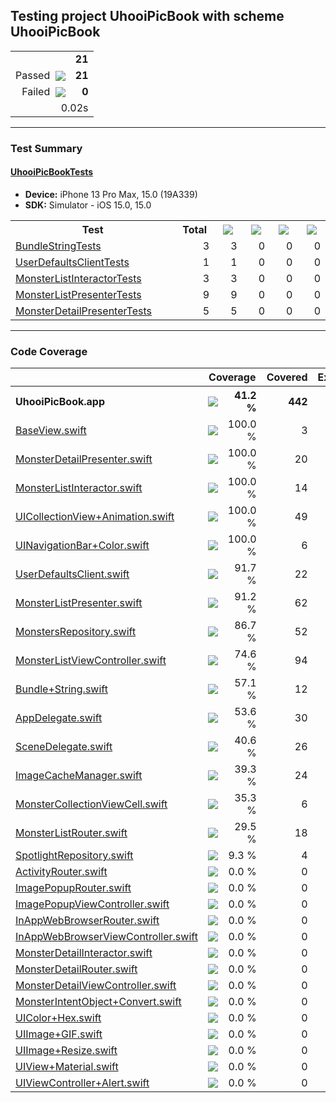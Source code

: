 ## Testing project UhooiPicBook with scheme UhooiPicBook

<table>
<tr>
  <td align="right" colspan="2"><b>21</b></td>
</tr>
<tr>
  <td align="right">Passed&nbsp;&nbsp;<img src="https://raw.github.com/lunij/xcresulttool/marc/svg/images/success.svg" align="center" /></td>
  <td align="right"><b>21</b></td>
</tr>
<tr>
  <td align="right">Failed&nbsp;&nbsp;<img src="https://raw.github.com/lunij/xcresulttool/marc/svg/images/failure.svg" align="center" /></td>
  <td align="right"><b>0</b></td>
</tr>
<tr>
  <td align="right" colspan="2">0.02s</td>
</tr>
</table>

---

### Test Summary

#### <a name="uhooipicbooktests_summary"/>[UhooiPicBookTests](#user-content-uhooipicbooktests)

- **Device:** iPhone 13 Pro Max, 15.0 (19A339)
- **SDK:** Simulator - iOS 15.0, 15.0
<table>
<tr>
  <th>Test</th>
  <th>Total</th>
  <th><img src="https://raw.github.com/lunij/xcresulttool/marc/svg/images/success.svg" align="center" /></th>
  <th><img src="https://raw.github.com/lunij/xcresulttool/marc/svg/images/failure.svg" align="center" /></th>
  <th><img src="https://raw.github.com/lunij/xcresulttool/marc/svg/images/skipped.svg" align="center" /></th>
  <th><img src="https://raw.github.com/lunij/xcresulttool/marc/svg/images/expected-failure.svg" align="center" /></th>
</tr>
<tr>
  <td align="left" width="368px"><a name="uhooipicbooktests_bundlestringtests_summary"/><a href="#user-content-uhooipicbooktests_bundlestringtests">BundleStringTests</a></td>
  <td align="right" width="80px">3</td>
  <td align="right" width="80px">3</td>
  <td align="right" width="80px">0</td>
  <td align="right" width="80px">0</td>
  <td align="right" width="80px">0</td>
</tr>
<tr>
  <td align="left" width="368px"><a name="uhooipicbooktests_userdefaultsclienttests_summary"/><a href="#user-content-uhooipicbooktests_userdefaultsclienttests">UserDefaultsClientTests</a></td>
  <td align="right" width="80px">1</td>
  <td align="right" width="80px">1</td>
  <td align="right" width="80px">0</td>
  <td align="right" width="80px">0</td>
  <td align="right" width="80px">0</td>
</tr>
<tr>
  <td align="left" width="368px"><a name="uhooipicbooktests_monsterlistinteractortests_summary"/><a href="#user-content-uhooipicbooktests_monsterlistinteractortests">MonsterListInteractorTests</a></td>
  <td align="right" width="80px">3</td>
  <td align="right" width="80px">3</td>
  <td align="right" width="80px">0</td>
  <td align="right" width="80px">0</td>
  <td align="right" width="80px">0</td>
</tr>
<tr>
  <td align="left" width="368px"><a name="uhooipicbooktests_monsterlistpresentertests_summary"/><a href="#user-content-uhooipicbooktests_monsterlistpresentertests">MonsterListPresenterTests</a></td>
  <td align="right" width="80px">9</td>
  <td align="right" width="80px">9</td>
  <td align="right" width="80px">0</td>
  <td align="right" width="80px">0</td>
  <td align="right" width="80px">0</td>
</tr>
<tr>
  <td align="left" width="368px"><a name="uhooipicbooktests_monsterdetailpresentertests_summary"/><a href="#user-content-uhooipicbooktests_monsterdetailpresentertests">MonsterDetailPresenterTests</a></td>
  <td align="right" width="80px">5</td>
  <td align="right" width="80px">5</td>
  <td align="right" width="80px">0</td>
  <td align="right" width="80px">0</td>
  <td align="right" width="80px">0</td>
</tr>
</table>

---

### Code Coverage
<table>
<tr>
<th width="344px"></th>
<th colspan="2">Coverage</th>
<th width="100px">Covered</th>
<th width="100px">Executable</th>
</tr>
<tr>
<th align="left">UhooiPicBook.app</th>
<th width="120px"><img src="https://raw.github.com/lunij/xcresulttool/marc/svg/images/41.svg" align="center" /></th>
<th width="104px" align="right">41.2 %</th>
<th align="right">442</th>
<th align="right">1074</th>
</tr>
<tr>
<td><a href="UhooiPicBook/UIParts/BaseView.swift">BaseView.swift</a></td>
<td><img src="https://raw.github.com/lunij/xcresulttool/marc/svg/images/100.svg" align="center" /></td>
<td align="right">100.0 %</td>
<td align="right">3</td>
<td align="right">3</td>
</tr>
<tr>
<td><a href="UhooiPicBook/Modules/MonsterDetail/Presenters/MonsterDetailPresenter.swift">MonsterDetailPresenter.swift</a></td>
<td><img src="https://raw.github.com/lunij/xcresulttool/marc/svg/images/100.svg" align="center" /></td>
<td align="right">100.0 %</td>
<td align="right">20</td>
<td align="right">20</td>
</tr>
<tr>
<td><a href="UhooiPicBook/Modules/MonsterList/Interactors/MonsterListInteractor.swift">MonsterListInteractor.swift</a></td>
<td><img src="https://raw.github.com/lunij/xcresulttool/marc/svg/images/100.svg" align="center" /></td>
<td align="right">100.0 %</td>
<td align="right">14</td>
<td align="right">14</td>
</tr>
<tr>
<td><a href="UhooiPicBook/Extensions/UIKit/UICollectionView+Animation.swift">UICollectionView+Animation.swift</a></td>
<td><img src="https://raw.github.com/lunij/xcresulttool/marc/svg/images/100.svg" align="center" /></td>
<td align="right">100.0 %</td>
<td align="right">49</td>
<td align="right">49</td>
</tr>
<tr>
<td><a href="UhooiPicBook/Extensions/UIKit/UINavigationBar+Color.swift">UINavigationBar+Color.swift</a></td>
<td><img src="https://raw.github.com/lunij/xcresulttool/marc/svg/images/100.svg" align="center" /></td>
<td align="right">100.0 %</td>
<td align="right">6</td>
<td align="right">6</td>
</tr>
<tr>
<td><a href="UhooiPicBook/Repository/Temp/UserDefaultsClient.swift">UserDefaultsClient.swift</a></td>
<td><img src="https://raw.github.com/lunij/xcresulttool/marc/svg/images/92.svg" align="center" /></td>
<td align="right">91.7 %</td>
<td align="right">22</td>
<td align="right">24</td>
</tr>
<tr>
<td><a href="UhooiPicBook/Modules/MonsterList/Presenters/MonsterListPresenter.swift">MonsterListPresenter.swift</a></td>
<td><img src="https://raw.github.com/lunij/xcresulttool/marc/svg/images/91.svg" align="center" /></td>
<td align="right">91.2 %</td>
<td align="right">62</td>
<td align="right">68</td>
</tr>
<tr>
<td><a href="Shared/Repository/Monsters/MonstersRepository.swift">MonstersRepository.swift</a></td>
<td><img src="https://raw.github.com/lunij/xcresulttool/marc/svg/images/87.svg" align="center" /></td>
<td align="right">86.7 %</td>
<td align="right">52</td>
<td align="right">60</td>
</tr>
<tr>
<td><a href="UhooiPicBook/Modules/MonsterList/Views/MonsterListViewController.swift">MonsterListViewController.swift</a></td>
<td><img src="https://raw.github.com/lunij/xcresulttool/marc/svg/images/75.svg" align="center" /></td>
<td align="right">74.6 %</td>
<td align="right">94</td>
<td align="right">126</td>
</tr>
<tr>
<td><a href="UhooiPicBook/Extensions/Foundation/Bundle+String.swift">Bundle+String.swift</a></td>
<td><img src="https://raw.github.com/lunij/xcresulttool/marc/svg/images/57.svg" align="center" /></td>
<td align="right">57.1 %</td>
<td align="right">12</td>
<td align="right">21</td>
</tr>
<tr>
<td><a href="UhooiPicBook/AppDelegate.swift">AppDelegate.swift</a></td>
<td><img src="https://raw.github.com/lunij/xcresulttool/marc/svg/images/54.svg" align="center" /></td>
<td align="right">53.6 %</td>
<td align="right">30</td>
<td align="right">56</td>
</tr>
<tr>
<td><a href="UhooiPicBook/SceneDelegate.swift">SceneDelegate.swift</a></td>
<td><img src="https://raw.github.com/lunij/xcresulttool/marc/svg/images/41.svg" align="center" /></td>
<td align="right">40.6 %</td>
<td align="right">26</td>
<td align="right">64</td>
</tr>
<tr>
<td><a href="Shared/Util/ImageCacheManager.swift">ImageCacheManager.swift</a></td>
<td><img src="https://raw.github.com/lunij/xcresulttool/marc/svg/images/39.svg" align="center" /></td>
<td align="right">39.3 %</td>
<td align="right">24</td>
<td align="right">61</td>
</tr>
<tr>
<td><a href="UhooiPicBook/Modules/MonsterList/Views/MonsterCollectionViewCell.swift">MonsterCollectionViewCell.swift</a></td>
<td><img src="https://raw.github.com/lunij/xcresulttool/marc/svg/images/35.svg" align="center" /></td>
<td align="right">35.3 %</td>
<td align="right">6</td>
<td align="right">17</td>
</tr>
<tr>
<td><a href="UhooiPicBook/Modules/MonsterList/Routers/MonsterListRouter.swift">MonsterListRouter.swift</a></td>
<td><img src="https://raw.github.com/lunij/xcresulttool/marc/svg/images/30.svg" align="center" /></td>
<td align="right">29.5 %</td>
<td align="right">18</td>
<td align="right">61</td>
</tr>
<tr>
<td><a href="UhooiPicBook/Repository/Spotlight/SpotlightRepository.swift">SpotlightRepository.swift</a></td>
<td><img src="https://raw.github.com/lunij/xcresulttool/marc/svg/images/9.svg" align="center" /></td>
<td align="right">9.3 %</td>
<td align="right">4</td>
<td align="right">43</td>
</tr>
<tr>
<td><a href="UhooiPicBook/UIParts/Activity/ActivityRouter.swift">ActivityRouter.swift</a></td>
<td><img src="https://raw.github.com/lunij/xcresulttool/marc/svg/images/0.svg" align="center" /></td>
<td align="right">0.0 %</td>
<td align="right">0</td>
<td align="right">11</td>
</tr>
<tr>
<td><a href="UhooiPicBook/UIParts/ImagePopup/ImagePopupRouter.swift">ImagePopupRouter.swift</a></td>
<td><img src="https://raw.github.com/lunij/xcresulttool/marc/svg/images/0.svg" align="center" /></td>
<td align="right">0.0 %</td>
<td align="right">0</td>
<td align="right">13</td>
</tr>
<tr>
<td><a href="UhooiPicBook/UIParts/ImagePopup/ImagePopupViewController.swift">ImagePopupViewController.swift</a></td>
<td><img src="https://raw.github.com/lunij/xcresulttool/marc/svg/images/0.svg" align="center" /></td>
<td align="right">0.0 %</td>
<td align="right">0</td>
<td align="right">14</td>
</tr>
<tr>
<td><a href="UhooiPicBook/UIParts/InAppWebBrowser/InAppWebBrowserRouter.swift">InAppWebBrowserRouter.swift</a></td>
<td><img src="https://raw.github.com/lunij/xcresulttool/marc/svg/images/0.svg" align="center" /></td>
<td align="right">0.0 %</td>
<td align="right">0</td>
<td align="right">13</td>
</tr>
<tr>
<td><a href="UhooiPicBook/UIParts/InAppWebBrowser/InAppWebBrowserViewController.swift">InAppWebBrowserViewController.swift</a></td>
<td><img src="https://raw.github.com/lunij/xcresulttool/marc/svg/images/0.svg" align="center" /></td>
<td align="right">0.0 %</td>
<td align="right">0</td>
<td align="right">77</td>
</tr>
<tr>
<td><a href="UhooiPicBook/Modules/MonsterDetail/Interactors/MonsterDetailInteractor.swift">MonsterDetailInteractor.swift</a></td>
<td><img src="https://raw.github.com/lunij/xcresulttool/marc/svg/images/0.svg" align="center" /></td>
<td align="right">0.0 %</td>
<td align="right">0</td>
<td align="right">2</td>
</tr>
<tr>
<td><a href="UhooiPicBook/Modules/MonsterDetail/Routers/MonsterDetailRouter.swift">MonsterDetailRouter.swift</a></td>
<td><img src="https://raw.github.com/lunij/xcresulttool/marc/svg/images/0.svg" align="center" /></td>
<td align="right">0.0 %</td>
<td align="right">0</td>
<td align="right">25</td>
</tr>
<tr>
<td><a href="UhooiPicBook/Modules/MonsterDetail/Views/MonsterDetailViewController.swift">MonsterDetailViewController.swift</a></td>
<td><img src="https://raw.github.com/lunij/xcresulttool/marc/svg/images/0.svg" align="center" /></td>
<td align="right">0.0 %</td>
<td align="right">0</td>
<td align="right">57</td>
</tr>
<tr>
<td><a href="Shared/IntentDefinition/MonsterIntentObject+Convert.swift">MonsterIntentObject+Convert.swift</a></td>
<td><img src="https://raw.github.com/lunij/xcresulttool/marc/svg/images/0.svg" align="center" /></td>
<td align="right">0.0 %</td>
<td align="right">0</td>
<td align="right">28</td>
</tr>
<tr>
<td><a href="UhooiPicBook/Extensions/UIKit/UIColor+Hex.swift">UIColor+Hex.swift</a></td>
<td><img src="https://raw.github.com/lunij/xcresulttool/marc/svg/images/0.svg" align="center" /></td>
<td align="right">0.0 %</td>
<td align="right">0</td>
<td align="right">12</td>
</tr>
<tr>
<td><a href="Shared/Extensions/UIKit/UIImage+GIF.swift">UIImage+GIF.swift</a></td>
<td><img src="https://raw.github.com/lunij/xcresulttool/marc/svg/images/0.svg" align="center" /></td>
<td align="right">0.0 %</td>
<td align="right">0</td>
<td align="right">102</td>
</tr>
<tr>
<td><a href="UhooiPicBook/Extensions/UIKit/UIImage+Resize.swift">UIImage+Resize.swift</a></td>
<td><img src="https://raw.github.com/lunij/xcresulttool/marc/svg/images/0.svg" align="center" /></td>
<td align="right">0.0 %</td>
<td align="right">0</td>
<td align="right">14</td>
</tr>
<tr>
<td><a href="UhooiPicBook/Extensions/UIKit/UIView+Material.swift">UIView+Material.swift</a></td>
<td><img src="https://raw.github.com/lunij/xcresulttool/marc/svg/images/0.svg" align="center" /></td>
<td align="right">0.0 %</td>
<td align="right">0</td>
<td align="right">7</td>
</tr>
<tr>
<td><a href="UhooiPicBook/Extensions/UIKit/UIViewController+Alert.swift">UIViewController+Alert.swift</a></td>
<td><img src="https://raw.github.com/lunij/xcresulttool/marc/svg/images/0.svg" align="center" /></td>
<td align="right">0.0 %</td>
<td align="right">0</td>
<td align="right">6</td>
</tr>
</table>